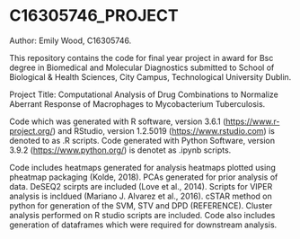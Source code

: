 # C16305746_PROJECT
Author: Emily Wood, C16305746. 


This repository contains the code for final year project in award for Bsc degree in Biomedical and Molecular Diagnostics submitted to School of Biological & Health Sciences, City Campus, Technological University Dublin.


Project Title: 
Computational Analysis of Drug Combinations to Normalize Aberrant Response of Macrophages to Mycobacterium Tuberculosis.


Code which was generated with R software, version 3.6.1 (https://www.r-project.org/) and RStudio, version 1.2.5019 (https://www.rstudio.com) is denoted to as .R scripts.
Code generated with Python Software, version 3.9.2 (https://www.python.org/) is denotet as .ipynb scripts.

Code includes heatmaps generated for analysis heatmaps plotted using pheatmap packaging (Kolde, 2018). PCAs generated for prior analysis of data. DeSEQ2 scirpts are included (Love et al., 2014).  Scripts for VIPER analysis is incldued (Mariano J. Alvarez et al., 2016). cSTAR method on python for generation of the SVM, STV and DPD (REFERENCE). Cluster analysis performed on R studio scripts are included. Code also includes generation of dataframes which were required for downstream analysis. 
